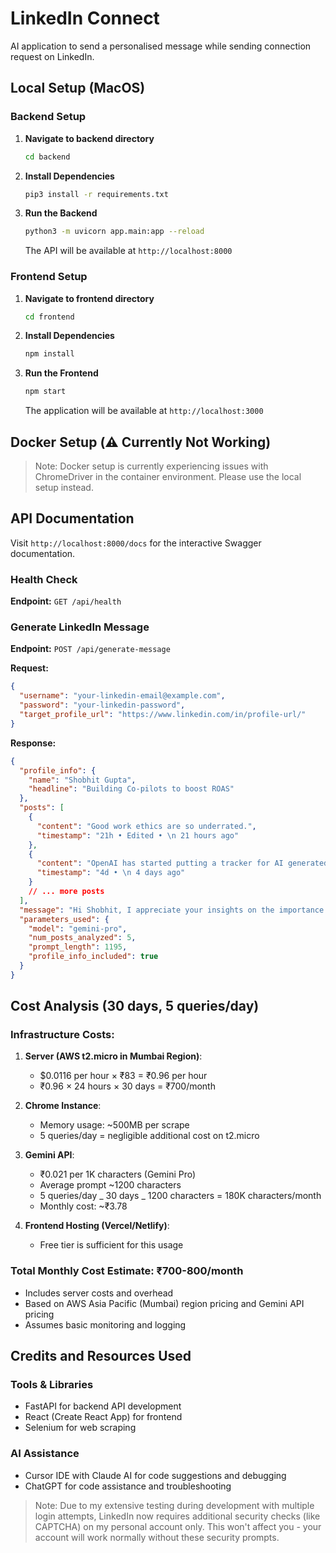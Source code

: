 # LinkedIn Connect

AI application to send a personalised message while sending connection request on LinkedIn.

## Local Setup (MacOS)

### Backend Setup

1. **Navigate to backend directory**

   ```bash
   cd backend
   ```

2. **Install Dependencies**

   ```bash
   pip3 install -r requirements.txt
   ```

3. **Run the Backend**
   ```bash
   python3 -m uvicorn app.main:app --reload
   ```
   The API will be available at `http://localhost:8000`

### Frontend Setup

1. **Navigate to frontend directory**

   ```bash
   cd frontend
   ```

2. **Install Dependencies**

   ```bash
   npm install
   ```

3. **Run the Frontend**
   ```bash
   npm start
   ```
   The application will be available at `http://localhost:3000`

## Docker Setup (⚠️ Currently Not Working)

> Note: Docker setup is currently experiencing issues with ChromeDriver in the container environment. Please use the local setup instead.

## API Documentation

Visit `http://localhost:8000/docs` for the interactive Swagger documentation.

### Health Check

**Endpoint:** `GET /api/health`

### Generate LinkedIn Message

**Endpoint:** `POST /api/generate-message`

**Request:**

```json
{
  "username": "your-linkedin-email@example.com",
  "password": "your-linkedin-password",
  "target_profile_url": "https://www.linkedin.com/in/profile-url/"
}
```

**Response:**

```json
{
  "profile_info": {
    "name": "Shobhit Gupta",
    "headline": "Building Co-pilots to boost ROAS"
  },
  "posts": [
    {
      "content": "Good work ethics are so underrated.",
      "timestamp": "21h • Edited • \n 21 hours ago"
    },
    {
      "content": "OpenAI has started putting a tracker for AI generated images...",
      "timestamp": "4d • \n 4 days ago"
    }
    // ... more posts
  ],
  "message": "Hi Shobhit, I appreciate your insights on the importance of work ethics. As someone who values collaboration, I'd love to connect with a professional building co-pilots for improved ROAS.",
  "parameters_used": {
    "model": "gemini-pro",
    "num_posts_analyzed": 5,
    "prompt_length": 1195,
    "profile_info_included": true
  }
}
```

## Cost Analysis (30 days, 5 queries/day)

### Infrastructure Costs:

1. **Server (AWS t2.micro in Mumbai Region)**:

   - $0.0116 per hour × ₹83 = ₹0.96 per hour
   - ₹0.96 × 24 hours × 30 days = ₹700/month

2. **Chrome Instance**:

   - Memory usage: ~500MB per scrape
   - 5 queries/day = negligible additional cost on t2.micro

3. **Gemini API**:

   - ₹0.021 per 1K characters (Gemini Pro)
   - Average prompt ~1200 characters
   - 5 queries/day _ 30 days _ 1200 characters = 180K characters/month
   - Monthly cost: ~₹3.78

4. **Frontend Hosting (Vercel/Netlify)**:
   - Free tier is sufficient for this usage

### Total Monthly Cost Estimate: ₹700-800/month

- Includes server costs and overhead
- Based on AWS Asia Pacific (Mumbai) region pricing and Gemini API pricing
- Assumes basic monitoring and logging

## Credits and Resources Used

### Tools & Libraries

- FastAPI for backend API development
- React (Create React App) for frontend
- Selenium for web scraping

### AI Assistance

- Cursor IDE with Claude AI for code suggestions and debugging
- ChatGPT for code assistance and troubleshooting

> Note: Due to my extensive testing during development with multiple login attempts, LinkedIn now requires additional security checks (like CAPTCHA) on my personal account only. This won't affect you - your account will work normally without these security prompts.
